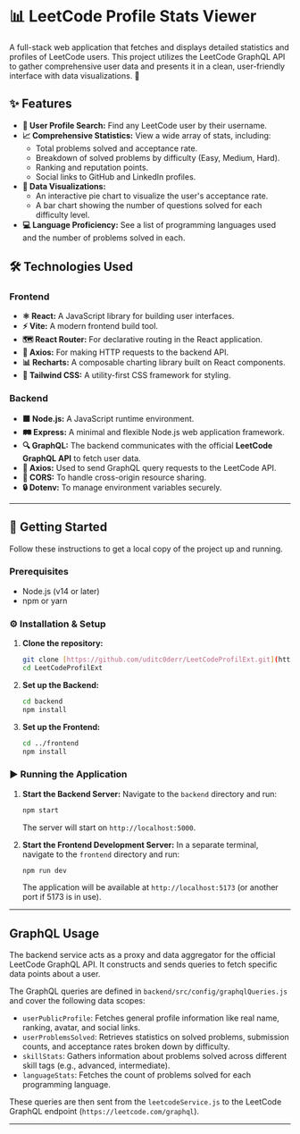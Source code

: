 # 📊 LeetCode Profile Stats Viewer

A full-stack web application that fetches and displays detailed statistics and profiles of LeetCode users. This project utilizes the LeetCode GraphQL API to gather comprehensive user data and presents it in a clean, user-friendly interface with data visualizations. 🚀

## ✨ Features

-   **👤 User Profile Search:** Find any LeetCode user by their username.
-   **📈 Comprehensive Statistics:** View a wide array of stats, including:
    -   Total problems solved and acceptance rate.
    -   Breakdown of solved problems by difficulty (Easy, Medium, Hard).
    -   Ranking and reputation points.
    -   Social links to GitHub and LinkedIn profiles.
-   **🎨 Data Visualizations:**
    -   An interactive pie chart to visualize the user's acceptance rate.
    -   A bar chart showing the number of questions solved for each difficulty level.
-   **💻 Language Proficiency:** See a list of programming languages used and the number of problems solved in each.

## 🛠️ Technologies Used

###  Frontend

-   **⚛️ React:** A JavaScript library for building user interfaces.
-   **⚡ Vite:** A modern frontend build tool.
-   **🗺️ React Router:** For declarative routing in the React application.
-   **📡 Axios:** For making HTTP requests to the backend API.
-   **📊 Recharts:** A composable charting library built on React components.
-   **💅 Tailwind CSS:** A utility-first CSS framework for styling.

### Backend

-   **🟩 Node.js:** A JavaScript runtime environment.
-   **🛤️ Express:** A minimal and flexible Node.js web application framework.
-   **🔍 GraphQL:** The backend communicates with the official **LeetCode GraphQL API** to fetch user data.
-   **📡 Axios:** Used to send GraphQL query requests to the LeetCode API.
-   **🔄 CORS:** To handle cross-origin resource sharing.
-   **🔒 Dotenv:** To manage environment variables securely.

---

## 🚀 Getting Started

Follow these instructions to get a local copy of the project up and running.

### Prerequisites

-   Node.js (v14 or later)
-   npm or yarn

### ⚙️ Installation & Setup

1.  **Clone the repository:**
    ```sh
    git clone [https://github.com/uditc0derr/LeetCodeProfilExt.git](https://github.com/uditc0derr/LeetCodeProfilExt.git)
    cd LeetCodeProfilExt
    ```

2.  **Set up the Backend:**
    ```sh
    cd backend
    npm install
    ```

3.  **Set up the Frontend:**
    ```sh
    cd ../frontend
    npm install
    ```

### ▶️ Running the Application

1.  **Start the Backend Server:**
    Navigate to the `backend` directory and run:
    ```sh
    npm start
    ```
    The server will start on `http://localhost:5000`.

2.  **Start the Frontend Development Server:**
    In a separate terminal, navigate to the `frontend` directory and run:
    ```sh
    npm run dev
    ```
    The application will be available at `http://localhost:5173` (or another port if 5173 is in use).

---

##  GraphQL Usage

The backend service acts as a proxy and data aggregator for the official LeetCode GraphQL API. It constructs and sends queries to fetch specific data points about a user.

The GraphQL queries are defined in `backend/src/config/graphqlQueries.js` and cover the following data scopes:
-   `userPublicProfile`: Fetches general profile information like real name, ranking, avatar, and social links.
-   `userProblemsSolved`: Retrieves statistics on solved problems, submission counts, and acceptance rates broken down by difficulty.
-   `skillStats`: Gathers information about problems solved across different skill tags (e.g., advanced, intermediate).
-   `languageStats`: Fetches the count of problems solved for each programming language.

These queries are then sent from the `leetcodeService.js` to the LeetCode GraphQL endpoint (`https://leetcode.com/graphql`).

---


